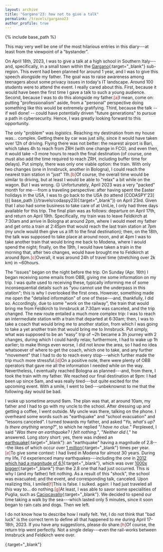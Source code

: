 ```yaml
---
layout: archive
title: "Gargano'23: how not to give a talk"
permalink: /travels/gargano23
author_profile: true
---
```


{% include base_path %}

This may very well be one of the most hilarious entries in this diary---at least from the viewpoint of a "bystander".


On April 18th, 2023, I was to give a talk at a high school in Southern Italy---and, specifically, in a small town within the [Gargano](https://en.wikipedia.org/wiki/Gargano){:target="_blank"} sub-region. This event had been planned for around 1 year, and I was to give this speech alongside my father. The goal was to raise awareness among teenagers about some privacy issues in today's IT landscape. Around 100 students were to attend the event.
I really cared about this. First, because it would have been the first time I gave a talk to such a young audience. Second, because I was to do this alongside my father.<span class="footnote"><a style="color:firebrick">[a]</a><span class="footnote_content">I mean, come on: putting "professionalism" aside, from a "personal" perspective doing something like this would be extremely gratifying.</span></span> Third, because the talk -- if well done! -- could have potentially driven "future generations" to pursue a path in cybersecurity. Hence, I was greatly looking forward to this opportunity. 

The only "problem" was _logistics_. Reaching my destination from my house was... complex. Getting there by car was just silly, since it would have taken over 12h of driving. Flying there was not better: the nearest airport is Bari, which takes 4h to reach from ZRH (with one change in FCO); and even then, it would take ~3 more hours to reach the final destination (of course, one must also add the time required to reach ZRH, including buffer time for delays). Put simply, there was only one viable option: the train. With only two changes (one in Innsbruck, another in Bologna), I could reach the nearest train station in "just" 11h.<span class="footnote"><a style="color:firebrick">[b]</a><span class="footnote_content">Of course, the overall time would be similar to driving, but at least I would be able to "relax" a bit while on the wagon. But I was wrong. ☹</span></span> Unfortunately, April 2023 was a very "packed" month for me---from a traveling perspective: after having spent the Easter holidays in the USA, I was to go back to the USA (to attend [CODASPY'23]({{ base_path }}/travels/codaspy23){:target="_blank"}) on April 23rd. Given that I also had some business to take care of at UniLie, I only had three days available for this trip. The final plan was as follows: departure on April 17th, and return on April 19th. Specifically, my train was to leave Feldkirch at 7:30am and arrive in Bologna at around 2pm, where I would meet my father and get onto a train at 2:45pm that would reach the last train station at 7pm (my uncle would then give us a lift to the final destination); then, on the 18th, the talk was supposed to take place at around noon, and at 4pm I was to take another train that would bring me back to Modena, where I would spend the night; finally, on the 19th, I would have taken a train in the morning that, after two changes, would have brought me to Feldkirch at around 8pm.<span class="footnote"><a style="color:firebrick">[c]</a><span class="footnote_content">Overall, it was around 24h of travel time (stretching over 2k km) in ~60hours.</span></span>  

The "issues" began on the night before the trip. On Sunday (Apr. 16th) I began receiving some emails from OBB, giving me some information on my trip. I was quite used to receiving these, typically informing me of some inconsequential details such as "you cannot use the underpass in this station"; this is why I overlooked the first ones. However, something made me open the "detailed information" of one of these---and, thankfully, I did so. Accordingly, due to some "work on the railway", the train that would bring me from Feldkirch to Innsbruck at 7:30am was canceled, and the trip changed. The new route entailed a much more complex trip: I was to reach an intermediate station with a train that departed at 6:30am; then, I was to take a coach that would bring me to another station, from which I was going to take a yet another train that would bring me to Innsbruck. Put simply, what was supposed to be an "easy" trip of ~2h became a 3h journey with 2 changes, during which I could hardly relax; furthermore, I had to wake up 1h earlier; to make things even worse, I did not know the area, so I had no idea whatsoever of where to get the coach, which one to take, and any further "movement" that I had to do to reach every stop---which further made the trip much more stressful.<span class="footnote"><a style="color:firebrick">[d]</a><span class="footnote_content">On a positive note, there were plenty of OBB operators that gave me all the information I needed while on the way.</span></span> Nevertheless, I eventually reached Bologna as planned---and, from there, I took the train with my father. We reached our final destination at 9pm: I had been up since 5am, and was really tired---but quite excited for the upcoming event. With a smile, I went to bed---unbeknownst to me that the following day would be bad.

I woke up sometime around 9am. The plan was that, at around 10am, my father and I had to go with my uncle to the school. After dressing up and getting a coffee, I went outside. My uncle was there, talking on the phone. I overheard some words such as "earthquake" and "school evacuation" and "lessons canceled". I turned towards my father, and asked "_Yo, what's up? Is there anything wrong?_", to which he replied "_I have no clue._" Perplexed, I said "_Was there an earthquake? I felt nothing._", "_Neither did I,_" he answered. Long story short: yes, there was indeed an [earthquake](https://www.statoquotidiano.it/18/04/2023/terremoto-sul-gargano-scossa-di-28-con-epicentro-a-monte-santangelo/991069/){:target="_blank"}: an "earthquake" having a magnitude of 2.8---the likes of which occur over [1 million](https://en.wikipedia.org/wiki/Richter_scale){:target="_blank"} times per year.<span class="footnote"><a style="color:firebrick">[e]</a><span class="footnote_content">To give some context: I had lived in Modena for almost 30 years. During my life, I'd experienced many earthquakes---including the one in [2012 which had a magnitude of 6.1](https://en.wikipedia.org/wiki/2012_Northern_Italy_earthquakes){:target="_blank"}, which was over [1000x bigger](https://www.air-worldwide.com/siteassets/airimages/blog/earthquake_magnitude_scale.gif){:target="_blank"} than the 2.8 one that had just occurred. This is why I (and my father) felt nothing.</span></span> As a result of this "shock", the school was evacuated; and the event, and corresponding talk, canceled. Upon realizing this, I smiled<span class="footnote"><a style="color:firebrick">[f]</a><span class="footnote_content">This is false. I sulked.</span></span> again: I had just traveled all this way to... do nothing.<span class="footnote"><a style="color:firebrick">[g]</a><span class="footnote_content">At least, I was able to savor some specialities of Puglia, such as [Caciocavallo](https://en.wikipedia.org/wiki/Caciocavallo){:target="_blank"}.</span></span> We decided to spend our time taking a walk by the sea---which lasted only 5 minutes, since it soon began to rain cats and dogs. Then we left.

I do not know how to describe how I really felt. Yet, I do not think that "bad luck" is the correct term to define all that happened to me during April 17-18th, 2023. If you have any suggestions, please do share.<span class="footnote"><a style="color:firebrick">[h]</a><span class="footnote_content">Of course, the return trip went perfectly. Not a single delay---even the rail-works between Innsbruck and Feldkirch were over.</span></span>

















{:target="_blank"}